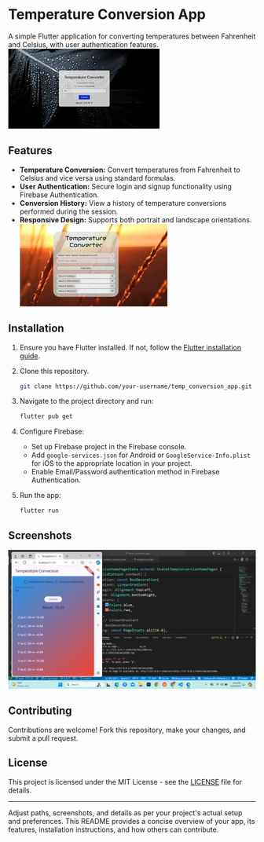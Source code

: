 # Temperature Conversion App

A simple Flutter application for converting temperatures between Fahrenheit and Celsius, with user authentication features.
![Example Image](./assets/background_image.jpeg)
## Features

- **Temperature Conversion:** Convert temperatures from Fahrenheit to Celsius and vice versa using standard formulas.
- **User Authentication:** Secure login and signup functionality using Firebase Authentication.
- **Conversion History:** View a history of temperature conversions performed during the session.
- **Responsive Design:** Supports both portrait and landscape orientations.
![Example Image](./assets/another_background.jpeg)

## Installation

1. Ensure you have Flutter installed. If not, follow the [Flutter installation guide](https://flutter.dev/docs/get-started/install).
2. Clone this repository.
   ```bash
   git clone https://github.com/your-username/temp_conversion_app.git
   ```
3. Navigate to the project directory and run:
   ```bash
   flutter pub get
   ```
4. Configure Firebase:
   - Set up Firebase project in the Firebase console.
   - Add `google-services.json` for Android or `GoogleService-Info.plist` for iOS to the appropriate location in your project.
   - Enable Email/Password authentication method in Firebase Authentication.

5. Run the app:
   ```bash
   flutter run
   ```

## Screenshots

![Screenshot 1](./assets/screenshot1.png.png)

## Contributing

Contributions are welcome! Fork this repository, make your changes, and submit a pull request.

## License

This project is licensed under the MIT License - see the [LICENSE](LICENSE) file for details.

---

Adjust paths, screenshots, and details as per your project's actual setup and preferences. This README provides a concise overview of your app, its features, installation instructions, and how others can contribute.